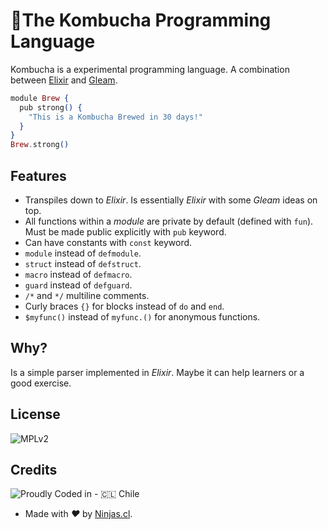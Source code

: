 # 🍹The Kombucha Programming Language

Kombucha is a experimental programming language.
A combination between [Elixir](https://elixir-lang.org/) and [Gleam](https://gleam.run/).

```elixir
module Brew {
  pub strong() {
    "This is a Kombucha Brewed in 30 days!"
  }
}
Brew.strong()
```

## Features

- Transpiles down to _Elixir_. Is essentially _Elixir_ with some _Gleam_ ideas on top.
- All functions within a _module_ are private by default (defined with `fun`). Must be made public explicitly with `pub` keyword.
- Can have constants with `const` keyword.
- `module` instead of `defmodule`.
- `struct` instead of `defstruct`.
- `macro` instead of `defmacro`.
- `guard` instead of `defguard`.
- `/*` and `*/` multiline comments.
- Curly braces `{}` for blocks instead of `do` and `end`.
- `$myfunc()` instead of `myfunc.()` for anonymous functions.

## Why?

Is a simple parser implemented in _Elixir_. Maybe it can help learners or a good exercise.

## License

![MPLv2](https://img.shields.io/badge/License-MPL%20v2-blue.svg)

## Credits

![Proudly Coded in - 🇨🇱 Chile](https://img.shields.io/badge/Proudly_Coded_in-🇨🇱_Chile-white?style=for-the-badge)

- Made with <i class="fa fa-heart">&#9829;</i> by <a href="https://ninjas.cl" target="_blank">Ninjas.cl</a>.
